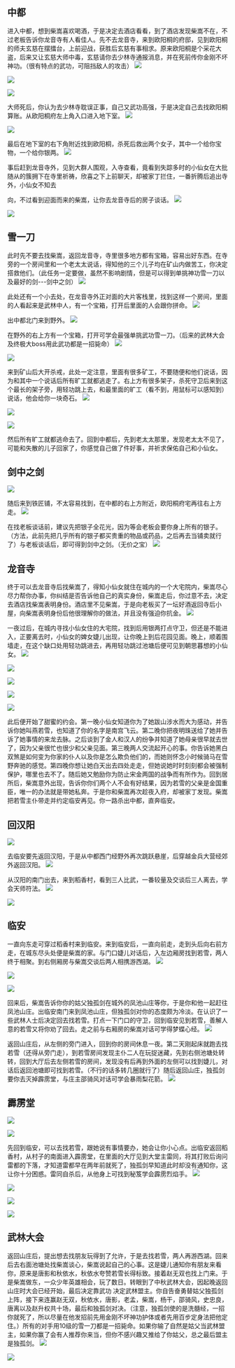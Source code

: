 ## 中都

进入中都，想到柴嵩喜欢喝酒，于是决定去酒店看看，到了酒店发现柴嵩不在，不过老板告诉你龙音寺有人看佳人。先不去龙音寺，来到欧阳桐的府邸，见到欧阳桐的师夫玄慈在摆擂台，上前迎战，获胜后玄慈有事相求。原来欧阳桐是个采花大盗，后来又让玄慈大师中毒，玄慈请你去少林寺通报消息，并在死前传你金刚不坏神功。（很有特点的武功，可阻挡敌人的攻击）
![](./43-469-png_6_0_0_0_0_0_0_892.979_1262.879-893-0-0-893.jpg)

![](./43-469-png_6_0_0_0_0_0_0_892.979_1262.879-893-0-474-893.jpg)

![](./44-469-png_6_0_0_0_0_0_0_892.979_1262.879-893-0-0-893.jpg)

大师死后，你认为去少林寺耽误正事，自己又武功高强，于是决定自己去找欧阳桐算账。从欧阳桐府左上角入口进入地下室。
![](./44-469-png_6_0_0_0_0_0_0_892.979_1262.879-893-0-474-893.jpg)

![](./45-469-png_6_0_0_0_0_0_0_892.979_1262.879-893-0-0-893.jpg)

最后在地下室的右下角附近找到欧阳桐，杀死后救出两个女子，其中一个给你宝物，一个给你银两。
![](./45-469-png_6_0_0_0_0_0_0_892.979_1262.879-893-0-474-893.jpg)

事后赶到龙音寺外，见到大群人围观，入寺查看，竟看到失踪多时的小仙女在大批随从的簇拥下在寺里祈祷，欣喜之下上前聊天，却被家丁拦住，一番折腾后追出寺外，小仙女不知去

        

           
向，不过看到迎面而来的柴嵩，让你去龙音寺后的房子谈话。
![](./46-470-png_6_0_0_0_0_0_0_892.979_1262.879-893-0-0-893.jpg)

![](./46-470-png_6_0_0_0_0_0_0_892.979_1262.879-893-0-475-893.jpg)

## 雪一刀

此时先不要去找柴嵩，返回龙音寺，寺里很多地方都有宝箱，容易出好东西。在寺旁的一个房间里和一个老太太说话，得知他的三个儿子均在矿山内做苦工，你决定搭救他们。（此任务一定要做，虽然不影响剧情，但是可以得到单挑神功雪一刀以及最好的剑---剑中之剑）
![](./47-469-png_6_0_0_0_0_0_0_892.979_1262.879-893-0-0-893.jpg)

此处还有一个小去处，在龙音寺外正对面的大片客栈里，找到这样一个房间，里面的人看起来是武林中人，有一个宝箱，打开后里面的人会跟你拼命。
![](./47-469-png_6_0_0_0_0_0_0_892.979_1262.879-893-0-474-893.jpg)

出中都北门来到野外。
![](./48-469-png_6_0_0_0_0_0_0_892.979_1262.879-893-0-0-893.jpg)

在野外的右上方有一个宝箱，打开可学会最强单挑武功雪一刀。（后来的武林大会及终极大boss用此武功都是一招毙命）
![](./48-469-png_6_0_0_0_0_0_0_892.979_1262.879-893-0-474-893.jpg)

![](./49-469-png_6_0_0_0_0_0_0_892.979_1262.879-893-0-0-893.jpg)

来到矿山后大开杀戒，此处一定注意，里面有很多矿工，不要随便和他们说话，因为和其中一个说话后所有旷工就都逃走了。右上方有很多架子，杀死守卫后来到这个最长的架子旁，用轻功跳上去，和最里面的旷工（看不到，用鼠标可以感知到）说话，他会给你一块奇石。
![](./49-469-png_6_0_0_0_0_0_0_892.979_1262.879-893-0-474-893.jpg)

![](./50-469-png_6_0_0_0_0_0_0_892.979_1262.879-893-0-0-893.jpg)

![](./50-469-png_6_0_0_0_0_0_0_892.979_1262.879-893-0-474-893.jpg)

然后所有旷工就都逃命去了。回到中都后，先到老太太那里，发现老太太不见了，可能和失散的儿子回家了，你感觉自己做了件好事，并祈求保佑自己和小仙女。

        
## 剑中之剑
           
![](./51-469-png_6_0_0_0_0_0_0_892.979_1262.879-893-0-0-893.jpg)

随后来到铁匠铺，不太容易找到，在中都的右上方附近，欧阳桐府宅再往右上方走。
![](./51-470-png_6_0_0_0_0_0_0_892.979_1262.879-893-0-474-893.jpg)

在找老板谈话前，建议先把银子全花光，因为等会老板会要你身上所有的银子。（方法，此前先把几乎所有的银子都买贵重的物品或药品，之后再去当铺卖就行了）与老板谈话后，即可得到剑中之剑。（无价之宝）
![](./52-469-png_6_0_0_0_0_0_0_892.979_1262.879-893-0-0-893.jpg)

## 龙音寺

终于可以去龙音寺后找柴嵩了，得知小仙女就住在城内的一个大宅院内，柴嵩尽心尽力帮你办事，你纠结是否告诉他自己的真实身份，柴嵩走后，你过意不去，决定去酒店找柴嵩表明身份。酒店里不见柴嵩，于是向老板买了一坛好酒返回寺后小屋，向柴嵩表明身份后他很理解你的做法，并且没有强迫你抗金。
![](./52-469-png_6_0_0_0_0_0_0_892.979_1262.879-893-0-474-893.jpg)

一夜过后，在城内寻找小仙女住的大宅院，找到后用银两打点守卫，但还是不能进入，正要离去时，小仙女的婢女婕儿出现，让你晚上到后花园见面。晚上，顺着围墙走，在这个缺口处用轻功跳进去，再用轻功跳过池塘后便可见到朝思暮想的小仙女。
![](./53-469-png_6_0_0_0_0_0_0_892.979_1262.879-893-0-0-893.jpg)

![](./53-469-png_6_0_0_0_0_0_0_892.979_1262.879-893-0-474-893.jpg)

![](./54-469-png_6_0_0_0_0_0_0_892.979_1262.879-893-0-0-893.jpg)

![](./54-469-png_6_0_0_0_0_0_0_892.979_1262.879-893-0-474-893.jpg)

![](./55-469-png_6_0_0_0_0_0_0_892.979_1262.879-893-0-0-893.jpg)

此后便开始了甜蜜的约会。第一晚小仙女知道你为了她跋山涉水而大为感动，并告诉你她叫燕若雪，也知道了你的名字是南宫飞云。第二晚你把夜明珠送给了她并告诉了她事情的来龙去脉。之后谈到了金人和汉人的纷争并知道了她母亲很早就去世了，因为父亲很忙也很少和父亲见面。第三晚两人交流起开心的事。你告诉她黑白双煞是如何变为你家的仆人以及你是怎么欺负他们的，而她则怀念小时候骑马在雪野奔驰的感觉。第四晚你想让她白天出去四处走走，但她说她时时刻刻都会被强制保护，哪里也去不了。随后她又勉励你为防止宋金两国的战争而有所作为。回到居所后，柴嵩意外出现，告诉你你们两个人不会有好结果，因为若雪的父亲是金国重臣，唯一的办法就是带她私奔。于是你和柴嵩再次趁夜入府，却被家丁发现。柴嵩把若雪主仆带走并约定临安再见。你一路杀出中都，直奔临安。

        
## 回汉阳
           
![](./56-469-png_6_0_0_0_0_0_0_892.979_1262.879-893-0-0-893.jpg)

去临安要先返回汉阳，于是从中都西门经野外再次跳跃悬崖，后穿越金兵大营经郊外返回汉阳。
![](./56-469-png_6_0_0_0_0_0_0_892.979_1262.879-893-0-474-893.jpg)

从汉阳的南门出去，来到稻香村，看到三人比武，一番较量及交谈后三人离去，学会天师符法。
![](./57-469-png_6_0_0_0_0_0_0_892.979_1262.879-893-0-0-893.jpg)

![](./57-469-png_6_0_0_0_0_0_0_892.979_1262.879-893-0-474-893.jpg)

## 临安

一直向东走可穿过稻香村来到临安。来到临安后，一直向前走，走到头后向右前方走，在城东尽头处便是柴嵩的家。与门口婕儿对话后，入左边厢房找到若雪，两人终于相聚。到右侧厢房与柴嵩交谈后两人相携游西湖。
![](./58-469-png_6_0_0_0_0_0_0_892.979_1262.879-893-0-0-893.jpg)

![](./58-469-png_6_0_0_0_0_0_0_892.979_1262.879-893-0-474-893.jpg)

![](./59-469-png_6_0_0_0_0_0_0_892.979_1262.879-893-0-0-893.jpg)

回来后，柴嵩告诉你你的姑父独孤剑在城外的凤池山庄等你，于是你和他一起赶往凤池山庄。出临安南门来到凤池山庄，但独孤剑对你的态度颇为冷淡。在认识了一些武林人士后决定回去找若雪。打点一下门口的守卫，回到临安见到若雪，善解人意的若雪又将你劝了回去。走之前与右厢房的柴嵩对话可学得梦蝶心经。
![](./59-469-png_6_0_0_0_0_0_0_892.979_1262.879-893-0-474-893.jpg)

返回山庄后，从左侧的旁门进入，回到你的房间休息一夜。第二天刚起床就跑去找若雪（还得从旁门走），到若雪房间发现主仆二人在玩捉迷藏，先到右侧池塘处转转，回到大厅后去左侧若雪的房间，发现没有后再到外面的左侧可以找到婕儿，对话后返回池塘即可找到若雪。（不行的话多转几圈就行了）随后返回山庄，独孤剑要你去灭掉霹雳堂，与庄主邵骑风对话可学会暴雨梨花箭。
![](./60-469-png_6_0_0_0_0_0_0_892.979_1262.879-893-0-0-893.jpg)

        
## 霹雳堂
           
![](./61-469-png_6_0_0_0_0_0_0_892.979_1262.879-893-0-0-893.jpg)

![](./61-469-png_6_0_0_0_0_0_0_892.979_1262.879-893-0-474-893.jpg)

先回到临安，可以去找若雪，跟她说有事情要办，她会让你小心点。出临安返回稻香村，从村子的南面进入霹雳堂，在里面的大厅见到大堂主雷同，将其打败后询问雷都的下落，才知道雷都早在两年前就死了，独孤剑早知道此时却没有通知你，这让你十分困惑。雷同自杀后，从他身上可找到秘笈学会霹雳烈焰手。
![](./62-469-png_6_0_0_0_0_0_0_892.979_1262.879-893-0-0-893.jpg)

![](./62-469-png_6_0_0_0_0_0_0_892.979_1262.879-893-0-474-893.jpg)

![](./63-469-png_6_0_0_0_0_0_0_892.979_1262.879-893-0-0-893.jpg)

![](./63-469-png_6_0_0_0_0_0_0_892.979_1262.879-893-0-474-893.jpg)

## 武林大会

返回山庄后，提出想去找朋友玩得到了允许，于是去找若雪，两人再游西湖。回来后去右面池塘处找柴嵩谈心，柴嵩说起自己的心事。这是婕儿通知你有朋友来看你，原来是唐影和秋依水，秋依水夸赞若雪长得标致。接着赵无双也找上门来。于是柴嵩做东，一众少年英雄相会，玩了数日。转眼到了中秋武林大会，因起晚返回山庄时大会已经开始，最后决定靠武功
决定武林盟主。你自告奋勇替姑父独孤剑上阵，接下来连赢赵无双，秋依水，唐影，老孟，柴嵩，杨干，邵骑风，史忠良，唐离以及赵升权共十场，最后和独孤剑对决。（注意，独孤剑使的是洗髓经，一招你就死了，所以尽量在他发招前先用金刚不坏神功护体或者先用百步定身法把他定住。）所有的对手用10级的雪一刀都是一招毙命。如果你输了自然是姑父当武林盟主，如果你赢了会有人推荐你来当，但你不感兴趣又推给了你姑父，总之最后盟主是独孤剑。
![](./64-470-png_6_0_0_0_0_0_0_892.979_1262.879-893-0-0-893.jpg)

![](./65-469-png_6_0_0_0_0_0_0_892.979_1262.879-893-0-0-893.jpg)